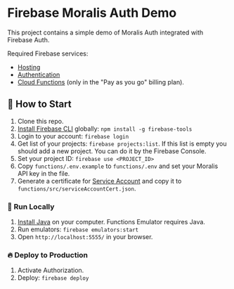 # Firebase Moralis Auth Demo

This project contains a simple demo of Moralis Auth integrated with Firebase Auth.

Required Firebase services:

- [Hosting](https://firebase.google.com/docs/hosting)
- [Authentication](https://firebase.google.com/docs/auth)
- [Cloud Functions](https://firebase.google.com/docs/functions) (only in the "Pay as you go" billing plan).

## 🚀 How to Start

1. Clone this repo.
2. [Install Firebase CLI](https://firebase.google.com/docs/cli) globally: `npm install -g firebase-tools`
3. Login to your account: `firebase login`
4. Get list of your projects: `firebase projects:list`. If this list is empty you should add a new project. You can do it by the Firebase Console.
5. Set your project ID: `firebase use <PROJECT_ID>`
6. Copy `functions/.env.example` to `functions/.env` and set your Moralis API key in the file.
7. Generate a certificate for [Service Account](https://firebase.google.com/support/guides/service-accounts) and copy it to `functions/src/serviceAccountCert.json`.

### 🔌 Run Locally

1. [Install Java](https://www.oracle.com/java/technologies/javase/jdk18-archive-downloads.html) on your computer. Functions Emulator requires Java.
2. Run emulators: `firebase emulators:start`
3. Open `http://localhost:5555/` in your browser.

### 🔥 Deploy to Production

1. Activate Authorization.
2. Deploy: `firebase deploy`
